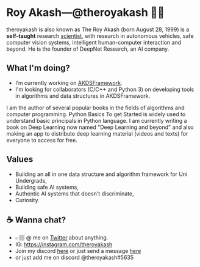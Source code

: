 # Roy Akash&mdash;@theroyakash 👋🏽

theroyakash is also known as The Roy Akash (born August 28, 1999) is a **self-taught** research [scientist](https://g.co/kgs/zzwfzC), with research in autonomous vehicles, safe computer vision systems, intelligent human-computer interaction and beyond. He is the founder of DeepNet Research, an AI company.

## What I'm doing?
- I’m currently working on [AKDSFramework](https://github.com/theroyakash/AKDSFramework).
- I'm looking for collaborators (C/C++ and Python 3) on developing tools in algorithms and data structures in AKDSFramework.

I am the author of several popular books in the fields of algorithms and computer programming. Python Basics To get Started is widely used to understand basic principals in Python language. I am currently writing a book on Deep Learning now named "Deep Learning and beyond" and also making an app to distribute deep learning material (videos and texts) for everyone to access for free.


## Values
- Building an all in one data structure and algorithm framework for Uni Undergrads,
- Building safe AI systems,<br>
- Authentic AI systems that doesn't discriminate,<br>
- Curiosity.

## ☕️ Wanna chat?
- 👉🏽 @ me on [Twitter](https://twitter.com/theroyakash) about anything.<br>
- IG: https://instagram.com/theroyakash<br>
- Join my discord [here](https://discord.gg/TXQyQYa) or just send a message [here](https://www.iamroyakash.com/contact)
- or just add me on discord @theroyakash#5635
